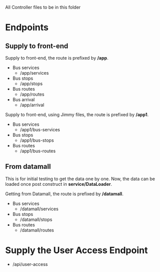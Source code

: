 All Controller files to be in this folder

# Endpoints

## Supply to front-end

Supply to front-end, the route is prefixed by **/app**.

- Bus services
  - /app/services
- Bus stops
  - /app/stops
- Bus routes
  - /app/routes
- Bus arrival
  - /app/arrival

Supply to front-end, using Jimmy files, the route is prefixed by **/app1**.

- Bus services
  - /app1/bus-services
- Bus stops
  - /app1/bus-stops
- Bus routes
  - /app1/bus-routes

## From datamall

This is for initial testing to get the data one by one. Now, the data can be loaded once post construct in **service/DataLoader**.

Getting from Datamall, the route is prefixed by **/datamall**.

- Bus services
  - /datamall/services
- Bus stops
  - /datamall/stops
- Bus routes
  - /datamall/routes

# Supply the User Access Endpoint
- /api/user-access


